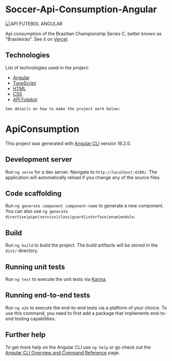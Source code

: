 # Soccer-Api-Consumption-Angular

![API FUTEBOL ANGULAR](https://github.com/JorgeCJ/Soccer-Api-Consumption-Angular/assets/127647774/9b681edb-f079-4e1f-9401-86e5ae994dd8)

Api consumption of the Brazilian Championship Series C, better known as "Brasileirão". See it on [Vercel](https://soccer-api-consumption-angular.vercel.app/).

## Technologies
List of technologies used in the project:

- [Angular](https://angular.io/docs)
- [TypeScript](https://www.typescriptlang.org/docs/)
- [HTML](https://developer.mozilla.org/en-US/docs/Web/HTML)
- [CSS](https://developer.mozilla.org/en-US/docs/Web/CSS)
- [API Futebol](https://api-futebol.com.br/campeonato/campeonato-brasileiro-serie-c/2023)

`See details on how to make the project work below:`

# ApiConsumption

This project was generated with [Angular CLI](https://github.com/angular/angular-cli) version 16.2.0.

## Development server

Run `ng serve` for a dev server. Navigate to `http://localhost:4200/`. The application will automatically reload if you change any of the source files.

## Code scaffolding

Run `ng generate component component-name` to generate a new component. You can also use `ng generate directive|pipe|service|class|guard|interface|enum|module`.

## Build

Run `ng build` to build the project. The build artifacts will be stored in the `dist/` directory.

## Running unit tests

Run `ng test` to execute the unit tests via [Karma](https://karma-runner.github.io).

## Running end-to-end tests

Run `ng e2e` to execute the end-to-end tests via a platform of your choice. To use this command, you need to first add a package that implements end-to-end testing capabilities.

## Further help

To get more help on the Angular CLI use `ng help` or go check out the [Angular CLI Overview and Command Reference](https://angular.io/cli) page.
